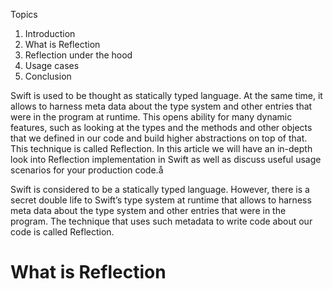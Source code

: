 Topics

1. Introduction
2. What is Reflection
3. Reflection under the hood
4. Usage cases
5. Conclusion

Swift is used to be thought as statically typed language. At the same time, it allows to harness meta data about the type system and other entries that were in the program at runtime. This opens ability for many dynamic features, such as looking at the types and the methods and other objects that we defined in our code and build higher abstractions on top of that. This technique is called Reflection. In this article we will have an in-depth look into Reflection implementation in Swift as well as discuss useful usage scenarios for your production code.å


Swift is considered to be a statically typed language. However, there is a secret double life to Swift’s type system at runtime that allows to harness meta data about the type system and other entries that were in the program. The technique that uses such metadata to write code about our code is called Reflection. 

# What is Reflection